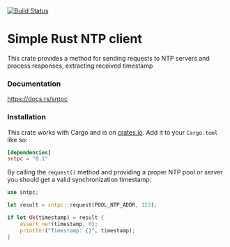 [![Build Status](https://travis-ci.com/vpetrigo/sntpc.svg?branch=master)](https://travis-ci.com/vpetrigo/sntpc)

# Simple Rust NTP client

This crate provides a method for sending requests to NTP servers
and process responses, extracting received timestamp

### Documentation

https://docs.rs/sntpc

### Installation

This crate works with Cargo and is on
[crates.io](https://crates.io/crates/sntpc). Add it to your `Cargo.toml`
like so:

```toml
[dependencies]
sntpc = "0.1"
```

By calling the `request()` method and providing a proper NTP pool or server you
should get a valid synchronization timestamp:

```rust
use sntpc;

let result = sntpc::request(POOL_NTP_ADDR, 123);

if let Ok(timestamp) = result {
    assert_ne!(timestamp, 0);
    println!("Timestamp: {}", timestamp);
}
```
